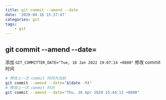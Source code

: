 ```yaml
---
title: git commit --amend --date
date: '2020-04-16 15:37:47'
categories: git
tags:
    - git
---
```


## git commit --amend --date=

添加 `GIT_COMMITTER_DATE="Tue, 18 Jan 2022 19:07:14 +0800"` 修改 commit 时间

```bash
# 修改上一次 commit 时间为当前
git commit --amend --date="$(date -R)"
# 修改上一次 commit 时间
git commit --amend --date="Thu, 16 Apr 2020 15:44:13 +0800"
```
